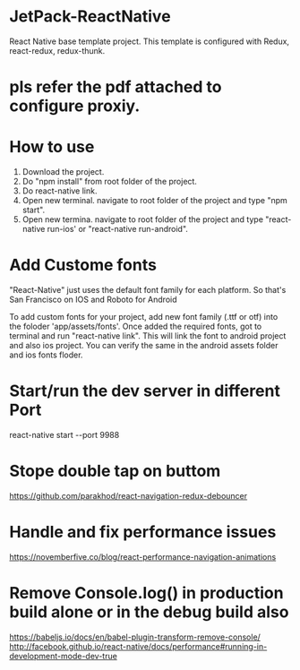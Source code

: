 # JetPack-ReactNative
React Native base template project. This template is configured with Redux, react-redux, redux-thunk. 

# pls refer the pdf attached to configure proxiy.

# How to use
1. Download the project.
2. Do "npm install" from root folder of the project.
3. Do react-native link.
4. Open new terminal. navigate to root folder of the project and type "npm start".
5. Open new termina. navigate to root folder of the project and type "react-native run-ios' or "react-native run-android".


# Add Custome fonts
"React-Native" just uses the default font family for each platform. So that's San Francisco on IOS and Roboto for Android

To add custom fonts for your project, add new font family (.ttf or otf) into the foloder 'app/assets/fonts'. Once added the required fonts, got to terminal and run "react-native link". This will link the font to android project and also ios project. You can verify the same in the android assets folder and ios fonts floder.

# Start/run the dev server in different Port
react-native start --port 9988

# Stope double tap on buttom
https://github.com/parakhod/react-navigation-redux-debouncer

# Handle and fix performance issues

https://novemberfive.co/blog/react-performance-navigation-animations

# Remove Console.log() in production build alone or in the debug build also
https://babeljs.io/docs/en/babel-plugin-transform-remove-console/
http://facebook.github.io/react-native/docs/performance#running-in-development-mode-dev-true

